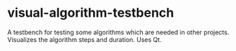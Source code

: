 # visual-algorithm-testbench
A testbench for testing some algorithms which are needed in other projects. Visualizes the algorithm steps and duration. Uses Qt.
